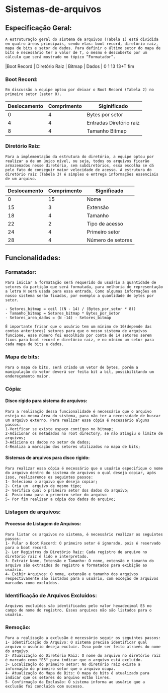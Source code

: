 # Sistemas-de-arquivos

## Especificação Geral:
	A estruturação geral do sistema de arquivos (Tabela 1) está dividida em quatro áreas principais, sendo elas: boot record, diretório raiz, mapa de bits e setor de dados. Para definir o último setor do mapa de bits é necessário ter o valor de T, o mesmo é descoberto por um cálculo que será mostrado no tópico “Formatador”.

|Boot Record | Diretório Raiz | Bitmap | Dados |
0            1               13      13+T      fim

### Boot Record:
	Em discussão a equipe optou por deixar o Boot Record (Tabela 2) no primeiro setor (setor 0).

 | Deslocamento | Comprimento | Siginificado |
 | --- | --- | --- |
 | 0 | 4 | Bytes por setor |
 | 4 | 4 | Entradas Diretório raiz |
 | 8 | 4 | Tamanho Bitmap |

### Diretório Raiz:
	Para a implementação da estrutura do diretório, a equipe optou por realizar a de um único nível, ou seja, todos os arquivos ficarão armazenados nesse diretório, sem subdiretórios, essa escolha se dá pelo fato de conseguir maior velocidade de acesso. A estrutura do diretório raiz (Tabela 3) é simples e entrega informações essenciais de um arquivo.

| Deslocamento | Comprimento | Significado |
| --- | --- | --- |
| 0 | 15 | Nome |
| 15 | 3 | Extensão |
| 18 | 4 | Tamanho |
| 22 | 2 | Tipo de acesso |
| 24 | 4 | Primeiro setor |
| 28 | 4 | Número de setores |

## Funcionalidades:
### Formatador:
	Para iniciar a formatação será requerido do usuário a quantidade de setores da partição que será formatada, para melhoria de representação a letra N será usada para essa entrada. Como algumas informações em nosso sistema serão fixadas, por exemplo a quantidade de bytes por setor.

 	- Setores_bitmap = ceil ((N - 14) / (Bytes_por_setor * 8))
 	- Tamanho_bitmap = Setores_bitmap * Bytes_por_setor
 	- Setores_area_dados = (N -14) - Setores_bitmap

  	É importante frisar que o usuário tem um mínimo de 16(depende das contas anteriores) setores para que o nosso sistema de arquivos funcione, esse número foi escolhido por conta de 14 setores serem fixos para boot record e diretório raiz, e no mínimo um setor para cada mapa de bits e dados.

### Mapa de bits:
	Para o mapa de bits, será criado um vetor de bytes, porém a manipulação do vetor deverá ser feita bit a bit, possibilitando um endereçamento maior.

### Cópia:
#### Disco rígido para sistema de arquivos:
	Para a realização dessa funcionalidade é necessário que o arquivo esteja na mesma área do sistema, para não ter a necessidade de buscar um arquivo externo. Para realizar essa cópia é necessário alguns passos:
 	1-Verificar se existe espaço contíguo no bitmap;
 	2-Adicionar os metadados no root directory, se não atingiu o limite de arquivos;
 	3-Adiciona os dados no setor de dados;
 	4-Realiza a marcação dos setores utilizados no mapa de bits;

#### Sistemas de arquivos para disco rígido:
	Para realizar essa cópia é necessário que o usuário especifique o nome do arquivo dentro do sistema de arquivos o qual deseja copiar, após isso, realizaremos os seguintes passos:
 	1- Seleciona o arquivo que deseja copiar;
 	2- Cria um  arquivo de mesmo tipo;
  	3- Verifica qual o primeiro setor dos dados do arquivo;
 	4- Posiciona para o primeiro setor do arquivo 
 	5- Por fim realizar a cópia dos dados do arquivo;

### Listagem de arquivos: 
#### Processo de Listagem de Arquivos:
  	Para listar os arquivos no sistema, é necessário realizar os seguintes passos:
 	1- Pular o Boot Record: O primeiro setor é ignorado, pois é reservado para o boot record.
 	2- Ler Registros do Diretório Raiz: Cada registro de arquivo no diretório raiz é lido e interpretado.
 	3- Extrair Nome, Extensão e Tamanho: O nome, extensão e tamanho do arquivo são extraídos do registro e formatados para exibição ao usuário.
 	4- Exibir Arquivos: O nome, extensão e tamanho dos arquivos respectivamente são listados para o usuário, com exceção de arquivos marcados como excluídos.

### Identificação de Arquivos Excluídos:
  	Arquivos excluídos são identificados pelo valor hexadecimal E5 no campo de nome do registro. Esses arquivos não são listados para o usuário.

### Remoção: 
	Para a realização a exclusão é necessário seguir os seguintes passos:
 	1- Identificação do Arquivo: O sistema precisa identificar qual arquivo o usuário deseja excluir. Isso pode ser feito através do nome do arquivo.
 	2- Atualização do Diretório Raiz: O nome do arquivo no diretório raiz é marcado como "E5" para indicar que o arquivo está excluído.
 	3- Localização do primeiro setor: No diretório raiz existe a informação do primeiro setor que o arquivo ocupa.
 	4- Atualização do Mapa de Bits: O mapa de bits é atualizado para indicar que os setores do arquivo estão livres.
 	5- Confirmação da Exclusão: O sistema informa ao usuário que a exclusão foi concluída com sucesso.


